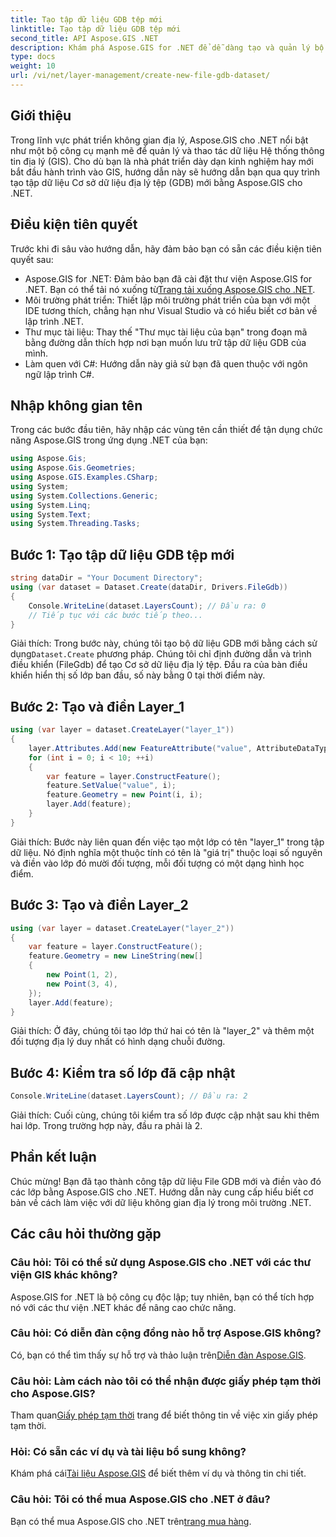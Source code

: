 ```yaml
---
title: Tạo tập dữ liệu GDB tệp mới
linktitle: Tạo tập dữ liệu GDB tệp mới
second_title: API Aspose.GIS .NET
description: Khám phá Aspose.GIS for .NET để dễ dàng tạo và quản lý bộ dữ liệu GIS. Tải xuống ngay để phát triển không gian địa lý liền mạch. #Aspose #GIS
type: docs
weight: 10
url: /vi/net/layer-management/create-new-file-gdb-dataset/
---
```

## Giới thiệu
Trong lĩnh vực phát triển không gian địa lý, Aspose.GIS cho .NET nổi bật như một bộ công cụ mạnh mẽ để quản lý và thao tác dữ liệu Hệ thống thông tin địa lý (GIS). Cho dù bạn là nhà phát triển dày dạn kinh nghiệm hay mới bắt đầu hành trình vào GIS, hướng dẫn này sẽ hướng dẫn bạn qua quy trình tạo tập dữ liệu Cơ sở dữ liệu địa lý tệp (GDB) mới bằng Aspose.GIS cho .NET.
## Điều kiện tiên quyết
Trước khi đi sâu vào hướng dẫn, hãy đảm bảo bạn có sẵn các điều kiện tiên quyết sau:
-  Aspose.GIS for .NET: Đảm bảo bạn đã cài đặt thư viện Aspose.GIS for .NET. Bạn có thể tải nó xuống từ[Trang tải xuống Aspose.GIS cho .NET](https://releases.aspose.com/gis/net/).
- Môi trường phát triển: Thiết lập môi trường phát triển của bạn với một IDE tương thích, chẳng hạn như Visual Studio và có hiểu biết cơ bản về lập trình .NET.
- Thư mục tài liệu: Thay thế "Thư mục tài liệu của bạn" trong đoạn mã bằng đường dẫn thích hợp nơi bạn muốn lưu trữ tập dữ liệu GDB của mình.
- Làm quen với C#: Hướng dẫn này giả sử bạn đã quen thuộc với ngôn ngữ lập trình C#.
## Nhập không gian tên
Trong các bước đầu tiên, hãy nhập các vùng tên cần thiết để tận dụng chức năng Aspose.GIS trong ứng dụng .NET của bạn:
```csharp
using Aspose.Gis;
using Aspose.Gis.Geometries;
using Aspose.GIS.Examples.CSharp;
using System;
using System.Collections.Generic;
using System.Linq;
using System.Text;
using System.Threading.Tasks;
```
## Bước 1: Tạo tập dữ liệu GDB tệp mới
```csharp
string dataDir = "Your Document Directory";
using (var dataset = Dataset.Create(dataDir, Drivers.FileGdb))
{
    Console.WriteLine(dataset.LayersCount); // Đầu ra: 0
    // Tiếp tục với các bước tiếp theo...
}
```
 Giải thích: Trong bước này, chúng tôi tạo bộ dữ liệu GDB mới bằng cách sử dụng`Dataset.Create` phương pháp. Chúng tôi chỉ định đường dẫn và trình điều khiển (FileGdb) để tạo Cơ sở dữ liệu địa lý tệp. Đầu ra của bàn điều khiển hiển thị số lớp ban đầu, số này bằng 0 tại thời điểm này.
## Bước 2: Tạo và điền Layer_1
```csharp
using (var layer = dataset.CreateLayer("layer_1"))
{
    layer.Attributes.Add(new FeatureAttribute("value", AttributeDataType.Integer));
    for (int i = 0; i < 10; ++i)
    {
        var feature = layer.ConstructFeature();
        feature.SetValue("value", i);
        feature.Geometry = new Point(i, i);
        layer.Add(feature);
    }
}
```
Giải thích: Bước này liên quan đến việc tạo một lớp có tên "layer_1" trong tập dữ liệu. Nó định nghĩa một thuộc tính có tên là "giá trị" thuộc loại số nguyên và điền vào lớp đó mười đối tượng, mỗi đối tượng có một dạng hình học điểm.
## Bước 3: Tạo và điền Layer_2
```csharp
using (var layer = dataset.CreateLayer("layer_2"))
{
    var feature = layer.ConstructFeature();
    feature.Geometry = new LineString(new[]
    {
        new Point(1, 2),
        new Point(3, 4),
    });
    layer.Add(feature);
}
```
Giải thích: Ở đây, chúng tôi tạo lớp thứ hai có tên là "layer_2" và thêm một đối tượng địa lý duy nhất có hình dạng chuỗi đường.
## Bước 4: Kiểm tra số lớp đã cập nhật
```csharp
Console.WriteLine(dataset.LayersCount); // Đầu ra: 2
```
Giải thích: Cuối cùng, chúng tôi kiểm tra số lớp được cập nhật sau khi thêm hai lớp. Trong trường hợp này, đầu ra phải là 2.
## Phần kết luận
Chúc mừng! Bạn đã tạo thành công tập dữ liệu File GDB mới và điền vào đó các lớp bằng Aspose.GIS cho .NET. Hướng dẫn này cung cấp hiểu biết cơ bản về cách làm việc với dữ liệu không gian địa lý trong môi trường .NET.
## Các câu hỏi thường gặp
### Câu hỏi: Tôi có thể sử dụng Aspose.GIS cho .NET với các thư viện GIS khác không?
Aspose.GIS for .NET là bộ công cụ độc lập; tuy nhiên, bạn có thể tích hợp nó với các thư viện .NET khác để nâng cao chức năng.
### Câu hỏi: Có diễn đàn cộng đồng nào hỗ trợ Aspose.GIS không?
 Có, bạn có thể tìm thấy sự hỗ trợ và thảo luận trên[Diễn đàn Aspose.GIS](https://forum.aspose.com/c/gis/33).
### Câu hỏi: Làm cách nào tôi có thể nhận được giấy phép tạm thời cho Aspose.GIS?
 Tham quan[Giấy phép tạm thời](https://purchase.aspose.com/temporary-license/) trang để biết thông tin về việc xin giấy phép tạm thời.
### Hỏi: Có sẵn các ví dụ và tài liệu bổ sung không?
 Khám phá cái[Tài liệu Aspose.GIS](https://reference.aspose.com/gis/net/) để biết thêm ví dụ và thông tin chi tiết.
### Câu hỏi: Tôi có thể mua Aspose.GIS cho .NET ở đâu?
 Bạn có thể mua Aspose.GIS cho .NET trên[trang mua hàng](https://purchase.aspose.com/buy).